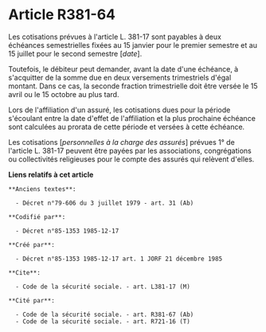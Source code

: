 # Article R381-64

Les cotisations prévues à l'article L. 381-17 sont payables à deux échéances semestrielles fixées au 15 janvier pour le
premier semestre et au 15 juillet pour le second semestre [*date*]. 

Toutefois, le débiteur peut demander, avant la date d'une échéance, à s'acquitter de la somme due en deux versements
trimestriels d'égal montant. Dans ce cas, la seconde fraction trimestrielle doit être versée le 15 avril ou le 15 octobre au
plus tard. 

Lors de l'affiliation d'un assuré, les cotisations dues pour la période s'écoulant entre la date d'effet de l'affiliation et
la plus prochaine échéance sont calculées au prorata de cette période et versées à cette échéance. 

Les cotisations [*personnelles à la charge des assurés*] prévues 1° de l'article L. 381-17 peuvent être payées par les
associations, congrégations ou collectivités religieuses pour le compte des assurés qui relèvent d'elles.

**Liens relatifs à cet article**

	**Anciens textes**:

	  - Décret n°79-606 du 3 juillet 1979 - art. 31 (Ab)

	**Codifié par**:

	  - Décret n°85-1353 1985-12-17

	**Créé par**:

	  - Décret n°85-1353 1985-12-17 art. 1 JORF 21 décembre 1985

	**Cite**:

	  - Code de la sécurité sociale. - art. L381-17 (M)

	**Cité par**:

	  - Code de la sécurité sociale. - art. R381-67 (Ab)
	  - Code de la sécurité sociale. - art. R721-16 (T)
